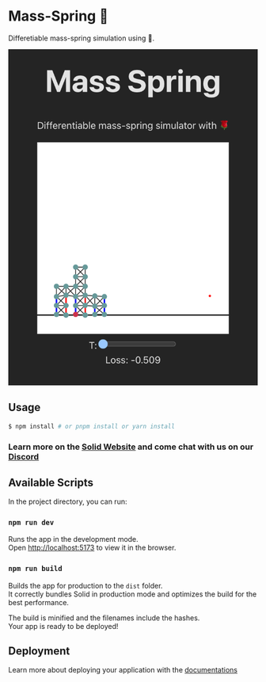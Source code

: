 # Mass-Spring 🎱

Differetiable mass-spring simulation using 🌹.

![Alt text](assets/image.png)
## Usage
```bash
$ npm install # or pnpm install or yarn install
```

### Learn more on the [Solid Website](https://solidjs.com) and come chat with us on our [Discord](https://discord.com/invite/solidjs)

## Available Scripts

In the project directory, you can run:

### `npm run dev`

Runs the app in the development mode.<br>
Open [http://localhost:5173](http://localhost:5173) to view it in the browser.

### `npm run build`

Builds the app for production to the `dist` folder.<br>
It correctly bundles Solid in production mode and optimizes the build for the best performance.

The build is minified and the filenames include the hashes.<br>
Your app is ready to be deployed!

## Deployment

Learn more about deploying your application with the [documentations](https://vitejs.dev/guide/static-deploy.html)
